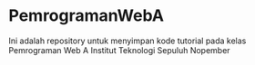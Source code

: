 # PemrogramanWebA
Ini adalah repository untuk menyimpan kode tutorial pada kelas Pemrograman Web A Institut Teknologi Sepuluh Nopember
